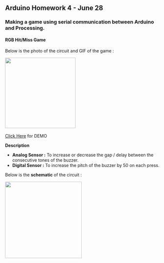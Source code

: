 ## Arduino Homework 4 - June 28

### Making a game using serial communication between Arduino and Processing.

#### RGB Hit/Miss Game

Below is the photo of the circuit and GIF of the game :

<img src="" height="230"> &emsp;&emsp;&emsp; 

[Click Here]() for DEMO

**Description**

- **Analog Sensor :** To increase or decrease the gap / delay between the consecutive tones of the buzzer.
- **Digital Sensor :** To increase the pitch of the buzzer by 50 on each press.

Below is the **schematic** of the circuit :

<img src="" height="250">


